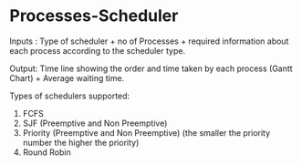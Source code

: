 # Processes-Scheduler

Inputs : Type of scheduler + no of Processes + required information about each process according to the scheduler type.

Output: Time line showing the order and time taken by each process (Gantt Chart) + Average waiting time.

Types of schedulers supported:
1. FCFS
2. SJF (Preemptive and Non Preemptive) 
3. Priority (Preemptive and Non Preemptive) (the smaller the priority number the higher the priority)
4. Round Robin
